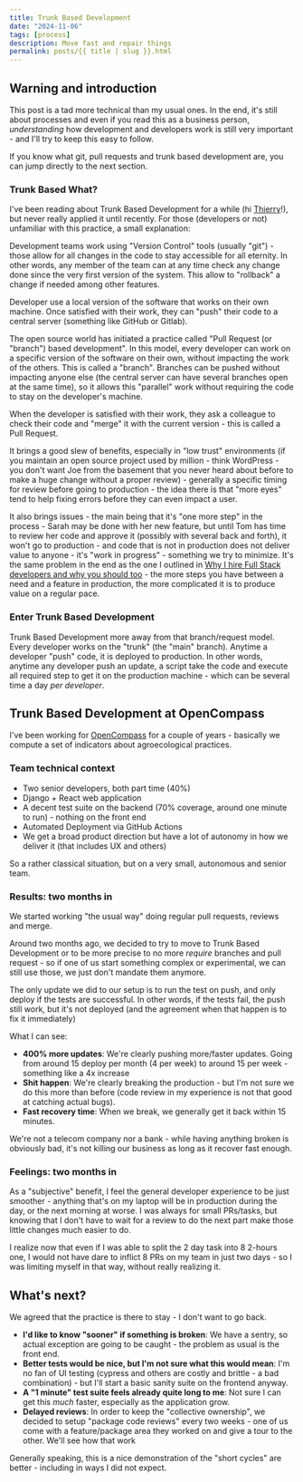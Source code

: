 ```yaml
---
title: Trunk Based Development 
date: "2024-11-06"
tags: [process]
description: Move fast and repair things
permalink: posts/{{ title | slug }}.html
---
```


## Warning and introduction

This post is a tad more technical than my usual ones. In the end, it's still about processes and even if you read this as a business person, *understanding* how development and developers work is still very important - and I'll try to keep this easy to follow.

If you know what git, pull requests and trunk based development are, you can jump directly to the next section.

### Trunk Based What?

I've been reading about Trunk Based Development for a while (hi [Thierry](https://thinkinglabs.io/)!), but never really applied it until recently. For those (developers or not) unfamiliar with this practice, a small explanation:

Development teams work using "Version Control" tools (usually "git") - those allow for all changes in the code to stay accessible for all eternity. In other words, any member of the team can at any time check any change done since the very first version of the system. This allow to "rollback" a change if needed among other features.

Developer use a local version of the software that works on their own machine. Once satisfied with their work, they can "push" their code to a central server (something like GitHub or Gitlab).

The open source world has initiated a practice called "Pull Request (or "branch") based development". In this model, every developer can work on a specific version of the software on their own, without impacting the work of the others. This is called a "branch". Branches can be pushed without impacting anyone else (the central server can have several branches open at the same time), so it allows this "parallel" work without requiring the code to stay on the developer's machine.

 When the developer is satisfied with their work, they ask a colleague to check their code and "merge" it with the current version - this is called a Pull Request.

It brings a good slew of benefits, especially in "low trust" environments (if you maintain an open source project used by million - think WordPress - you don't want Joe from the basement that you never heard about before to make a huge change without a proper review) - generally a specific timing for review before going to production - the idea there is that "more eyes" tend to help fixing errors before they can even impact a user.

It also brings issues - the main being that it's "one more step" in the process - Sarah may be done with her new feature, but until Tom has time to review her code and approve it (possibly with several back and forth), it won't go to production - and code that is not in production does not deliver value to anyone - it's "work in progress" - something we try to minimize. It's the same problem in the end as the one I outlined in [Why I hire Full Stack developers and why you should too](https://www.joyouscoding.com/posts/why-i-hire-full-stack-developers-and-why-you-should-too) - the more steps you have between a need and a feature in production, the more complicated it is to produce value on a regular pace.

### Enter Trunk Based Development

Trunk Based Development more away from that branch/request model. Every developer works on the "trunk" (the "main" branch). Anytime a developer "push" code, it is deployed to production. In other words, anytime any developer push an update, a script take the code and execute all required step to get it on the production machine - which can be several time a day *per developer*.

## Trunk Based Development at OpenCompass

I've been working for [OpenCompass](opencompass.org) for a couple of years - basically we compute a set of indicators about agroecological practices. 

### Team technical context

- Two senior developers, both part time (40%)
- Django + React web application
- A decent test suite on the backend (70% coverage, around one minute to run) - nothing on the front end
- Automated Deployment via GitHub Actions
- We get a broad product direction but have a lot of autonomy in how we deliver it (that includes UX and others)

So a rather classical situation, but on a very small, autonomous and senior team.

### Results: two months in

We started working "the usual way" doing regular pull requests, reviews and merge.

Around two months ago, we decided to try to move to Trunk Based Development or to be more precise to no more *require* branches and pull request - so if one of us start something complex or experimental, we can still use those, we just don't mandate them anymore.

The only update we did to our setup is to run the test on push, and only deploy if the tests are successful. In other words, if the tests fail, the push still work, but it's not deployed (and the agreement when that happen is to fix it immediately)

What I can see:

- **400% more updates**: We're clearly pushing more/faster updates. Going from around 15 deploy per month (4 per week) to around 15 per week - something like a 4x increase
- **Shit happen**: We're clearly breaking the production - but I'm not sure we do this more than before (code review in my experience is not that good at catching actual bugs).
- **Fast recovery time**: When we break, we generally get it back within 15 minutes.

We're not a telecom company nor a bank - while having anything broken is obviously bad, it's not killing our business as long as it recover fast enough.

### Feelings: two months in

As a "subjective" benefit, I feel the general developer experience to be just smoother - anything that's on my laptop will be in production during the day, or the next morning at worse. I was always for small PRs/tasks, but knowing that I don't have to wait for a review to do the next part make those little changes much easier to do. 

I realize now that even if I was able to split the 2 day task into 8 2-hours one, I would not have dare to inflict 8 PRs on my team in just two days - so I was limiting myself in that way, without really realizing it.

## What's next?

We agreed that the practice is there to stay - I don't want to go back.

- **I'd like to know "sooner" if something is broken**: We have a sentry, so actual exception are going to be caught -  the problem as usual is the front end. 
- **Better tests would be nice, but I'm not sure what this would mean**: I'm no fan of UI testing (cypress and others are costly and brittle - a bad combination) - but I'll start a basic sanity suite on the frontend anyway.
- **A "1 minute" test suite feels already quite long to me**: Not sure I can get this *much* faster, especially as the application grow.
- **Delayed reviews**: In order to keep the "collective ownership", we decided to setup "package code reviews" every two weeks - one of us come with a feature/package area they worked on and give a tour to the other. We'll see how that work

Generally speaking, this is a nice demonstration of the "short cycles" are better - including in ways I did not expect.